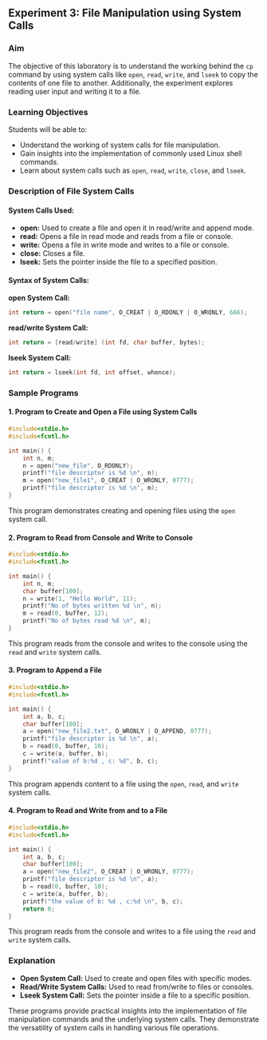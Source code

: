 ## Experiment 3: File Manipulation using System Calls

### Aim
The objective of this laboratory is to understand the working behind the `cp` command by using system calls like `open`, `read`, `write`, and `lseek` to copy the contents of one file to another. Additionally, the experiment explores reading user input and writing it to a file.

### Learning Objectives
Students will be able to:
- Understand the working of system calls for file manipulation.
- Gain insights into the implementation of commonly used Linux shell commands.
- Learn about system calls such as `open`, `read`, `write`, `close`, and `lseek`.

### Description of File System Calls

#### System Calls Used:
- **open:** Used to create a file and open it in read/write and append mode.
- **read:** Opens a file in read mode and reads from a file or console.
- **write:** Opens a file in write mode and writes to a file or console.
- **close:** Closes a file.
- **lseek:** Sets the pointer inside the file to a specified position.

#### Syntax of System Calls:
**open System Call:**
```c
int return = open("file name", O_CREAT | O_RDONLY | O_WRONLY, 666);
```

**read/write System Call:**
```c
int return = [read/write] (int fd, char buffer, bytes);
```

**lseek System Call:**
```c
int return = lseek(int fd, int offset, whence);
```

### Sample Programs

#### 1. Program to Create and Open a File using System Calls
```c
#include<stdio.h>
#include<fcntl.h>

int main() {
    int n, m;
    n = open("new_file", O_RDONLY);
    printf("file descriptor is %d \n", n);
    m = open("new_file1", O_CREAT | O_WRONLY, 0777);
    printf("file descriptor is %d \n", m);
}
```

This program demonstrates creating and opening files using the `open` system call.

#### 2. Program to Read from Console and Write to Console
```c
#include<stdio.h>
#include<fcntl.h>

int main() {
    int n, m;
    char buffer[100];
    n = write(1, "Hello World", 11);
    printf("No of bytes written %d \n", n);
    m = read(0, buffer, 12);
    printf("No of bytes read %d \n", m);
}
```

This program reads from the console and writes to the console using the `read` and `write` system calls.

#### 3. Program to Append a File
```c
#include<stdio.h>
#include<fcntl.h>

int main() {
    int a, b, c;
    char buffer[100];
    a = open("new_file2.txt", O_WRONLY | O_APPEND, 0777);
    printf("file descriptor is %d \n", a);
    b = read(0, buffer, 10);
    c = write(a, buffer, b);
    printf("value of b:%d , c: %d", b, c);
}
```

This program appends content to a file using the `open`, `read`, and `write` system calls.

#### 4. Program to Read and Write from and to a File
```c
#include<stdio.h>
#include<fcntl.h>

int main() {
    int a, b, c;
    char buffer[100];
    a = open("new_file2", O_CREAT | O_WRONLY, 0777);
    printf("file descriptor is %d \n", a);
    b = read(0, buffer, 10);
    c = write(a, buffer, b);
    printf("the value of b: %d , c:%d \n", b, c);
    return 0;
}
```

This program reads from the console and writes to a file using the `read` and `write` system calls.

### Explanation

- **Open System Call:** Used to create and open files with specific modes.
- **Read/Write System Calls:** Used to read from/write to files or consoles.
- **Lseek System Call:** Sets the pointer inside a file to a specific position.

These programs provide practical insights into the implementation of file manipulation commands and the underlying system calls. They demonstrate the versatility of system calls in handling various file operations.
